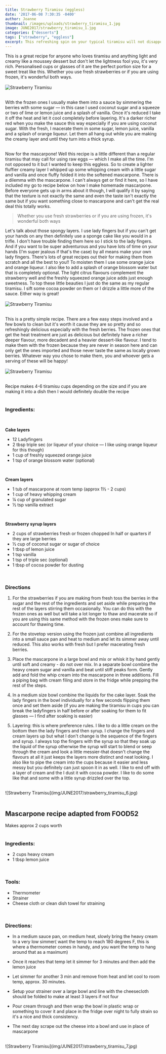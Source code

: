 ```yaml
---
title: Strawberry Tiramisu (eggless)
date: '2017-06-08 7:30:35 -0400'
author: Joanne
thumbnail: /images/uploads/strawberry_tiramisu_1.jpg
image: JUNE2017/strawberry_tiramisu_1.jpg
categories: ["desserts"]
tags: ["strawberry", "eggless"]
excerpt: This refreshing spin on your typical tiramisu will not disappoint
---
```


This is a great recipe for anyone who loves tiramisu and anything light and creamy like a moussey dessert but don't let the lightness fool you, it's very rich. Personalised cups or glasses of it are the perfect portion size for a sweet treat like this. Whether you use fresh strawberries or if you are using frozen, it's wonderful both ways.
<br>
<br>
![Strawberry Tiramisu](img/JUNE2017/strawberry_tiramisu_2.jpg)
<br>
<br>

With the frozen ones I usually make them into a sauce by simmering the berries with some sugar &mdash; in this case I used coconut sugar and a squeeze or two of lime or lemon juice and a splash of vanilla.  Once it's reduced I take it off the heat and let it cool completely before layering. It's a darker richer red when you make the sauce this way especially if you are using coconut sugar. With the fresh, I macerate them in some sugar, lemon juice, vanilla and a splash of orange liqueur. Let them all hang out while you are making the creamy layer and until they turn into a thick syrup.
<br>
<br>

Now for the mascarpone! Well this recipe is a little different than a regular tiramisu that may call for using raw eggs &mdash; which I make all the time. I'm not opposed to it but I wanted to keep this eggless. So to create a lighter fluffier creamy layer I whipped up some whipping cream with a little sugar and vanilla and once fluffy folded it into the softened mascarpone. There is a dilemma with the mascarpone. I can't always get or find it here, so I have included my go to recipe below on how I make homemade mascarpone. Before everyone gets up in arms about it though, I will qualify it by saying that the texture is not exactly the same and even the taste isn't exactly the same but if you want something close to mascarpone and can't get the real deal this totally works.

> Whether you use fresh strawberries or if you are using frozen, it's wonderful both ways

Let's talk about those spongy layers. I use lady fingers but if you can't get your hands on any then definitely use a sponge cake like you would in a trifle. I don't have trouble finding them here so I stick to the lady fingers.  And if you want to be super adventurous and you have lots of time on your hands (I'm super jealous if that's the case) by all means make your own lady fingers. There's lots of great recipes out their for making them from scratch and all the best to you!! To moisten them I use some orange juice and orange liqueur.  I also like to add a splash of orange blossom water but that is completely optional. The light citrus flavours complement the strawberry well and the freshly squeezed orange juice adds just enough sweetness. To top these little beauties I just do the same as my regular tiramisu. I  sift some cocoa powder on them or I drizzle a little more of the sauce. Either way is great!
<br>
<br>
![Strawberry Tiramisu](img/JUNE2017/strawberry_tiramisu_3.jpg)
<br>
<br>

This is a pretty simple recipe. There are a few easy steps involved and a few bowls to clean but it's worth it cause they are so pretty and so refreshingly delicious especially with the fresh berries.  The frozen ones that get the heat treatment are just as delicious but definitely have a richer deeper flavour, more decadent and a heavier dessert-like flavour. I tend to make them with the frozen because they are never in season here and can only get the ones imported and those never taste the same as locally grown berries.  Whatever way you chose to make them, you and whoever gets a serving of these will be happy!
<br>
<br>
![Strawberry Tiramisu](img/JUNE2017/strawberry_tiramisu_4.jpg)
<br>
<br>

Recipe makes 4-6 tiramisu cups depending on the size and if you are making it into a dish then I would definitely double the recipe
<br>
<br>

### Ingredients:
<br>

**Cake layers**

* 12 Ladyfingers
* 2 tbsp triple sec (or liqueur of your choice &mdash; I like using orange liqueur for this though)
* 1 cup of freshly squeezed orange juice
* 1 tsp of orange blossom water (optional)
<br>

**Cream layers**

* 1 tub of mascarpone at room temp (approx 1&frac12; - 2 cups)
* 1 cup of heavy whipping cream
* &frac14; cup of granulated sugar
* &frac12; tsp vanilla extract
<br>

**Strawberry syrup layers**

* 2 cups of strawberries fresh or frozen chopped In half or quarters if they are large berries
* &frac12; cup of coconut sugar or sugar of choice
* 1 tbsp of lemon juice
* 1 tsp vanilla
* 1 tsp of triple sec (optional)
* 1 tbsp of cocoa powder for dusting
<br>

### Directions

1. For the strawberries if you are making from fresh toss the berries in the sugar and the rest of the ingredients and set aside while preparing the rest of the layers stirring  them occasionally. You can do this with the frozen ones as well but will take a lot longer to thaw and macerate so if you are using this same method with the frozen ones make sure to account for thawing time.

1. For the stovetop version using the frozen just combine all ingredients into a small sauce pan and heat to medium and let its simmer away until reduced. This also works with fresh but I prefer macerating fresh berries.

1. Place the mascarpone in a large bowl and mix or whisk it by hand gently until soft and creamy - do not over mix. In a separate bowl combine the heavy cream sugar and vanilla and beat until stiff peaks form. Gently add and fold the whip cream into the mascarpone in three additions. Fill a piping bag with cream filing and store in the fridge while prepping the rest of the steps.

1. In a medium size bowl combine the liquids for the cake layer. Soak the lady fingers in the bowl individually for a few seconds flipping them once and set them aside (if you are making the tiramisu in cups you can break the ladyfingers in half before or after soaking for them to fit glasses &mdash; I find after soaking is easier)

1. Layering: this is where preference rules. I like to do a little cream on the bottom then the lady fingers and then syrup. I change the fingers and cream layers up but what I don't change is the sequence of the fingers and syrup. I always top the fingers with the syrup so that they soak up the liquid of the syrup otherwise the syrup will start to blend or seep through the cream and look a little messier-that doesn't change the flavours at all it just keeps the layers more distinct and neat looking. I also like to pipe  the cream into the cups because it easier and less messy but you definitely can just spoon it in as well. I like to end off with a layer of cream and the I dust it with cocoa powder. I like to do some like that and some with a little syrup drizzled over the top.  

<br>
![Strawberry Tiramisu](img/JUNE2017/strawberry_tiramisu_6.jpg)
<br>
<br>

## Mascarpone recipe adapted from FOOD52
Makes approx 2 cups worth
<br>
<br>

### Ingredients:

* 2 cups heavy cream
* 1 tbsp lemon juice
<br>

### Tools:
* Thermometer
* Strainer
* Cheese cloth or clean dish towel for straining
<br>

### Directions:

* In a medium sauce pan, on medium heat, slowly bring the heavy cream to a very low simmer( want the temp to reach 180 degrees F, this is where a thermometer comes in handy, and you want the temp to hang around that as a maximum)

* Once it reaches that temp let it simmer for 3 minutes and then add the lemon juice

* Let simmer for another 3 min and remove from heat and let cool to room temp, approx. 30 minutes.

* Setup your strainer over a large bowl and line with the cheesecloth should be folded to make at least 3 layers if not four

* Pour cream through and then wrap the bowl in plastic wrap or something to cover it and place in the fridge over night to fully strain so it's a nice and thick consistency.

* The next day scrape out the cheese  into a bowl and use in place of mascarpone

<br>
![Strawberry Tiramisu](img/JUNE2017/strawberry_tiramisu_7.jpg)
<br>
<br>
